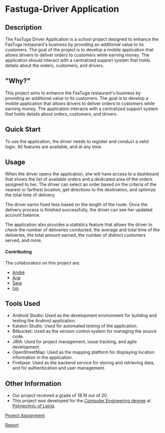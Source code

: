 # Fastuga-Driver Application

## Description

The FasTuga Driver Application is a school project designed to enhance the FasTuga restaurant's business by providing an additional value to its customers. The goal of the project is to develop a mobile application that allows drivers to deliver orders to customers while earning money. The application should interact with a centralized support system that holds details about the orders, customers, and drivers.

## "Why?"

This project aims to enhance the FasTuga restaurant's business by providing an additional value to its customers. The goal is to develop a mobile application that allows drivers to deliver orders to customers while earning money. The application interacts with a centralized support system that holds details about orders, customers, and drivers.

## Quick Start

To use the application, the driver needs to register and conduct a valid login. All features are available, and at any time.

## Usage

When the driver opens the application, she will have access to a dashboard that shows the list of available orders and a dedicated area of the orders assigned to her. The driver can select an order based on the criteria of the nearest or farthest location, get directions to the destination, and optimize the total time of delivery.

The driver earns fixed fees based on the length of the route. Once the delivery process is finished successfully, the driver can see her updated account balance.

The application also provides a statistics feature that allows the driver to check the number of deliveries conducted, the average and total time of the deliveries, the total amount earned, the number of distinct customers served, and more.

#### Contributing

The collaborators on this project are:

- [André](https://github.com/andrepintoo)
- [Ana](https://github.com/Yunikyon)
- [Sara](https://github.com/sfilipa)
- [Ivo](https://github.com/ivoafonsobispo)

## Tools Used

- Android Studio: Used as the development environment for building and testing the Android application.
- Katalon Studio: Used for automated testing of the application.
- Bitbucket: Used as the version control system for managing the source code.
- JIRA: Used for project management, issue tracking, and agile development.
- OpenStreetMap: Used as the mapping platform for displaying location information in the application.
- Firebase: Used as the backend service for storing and retrieving data, and for authentication and user management.

## Other Information

- Our project received a grade of 18.19 out of 20.
- This project was developed for the [Computer Engineering degree](https://www.ipleiria.pt/curso/licenciatura-em-engenharia-informatica/) at [Polytechnic of Leiria](https://www.ipleiria.pt/).

[Project Assignment](https://github.com/andrepintoo/FasTuga-Driver/blob/main/EI_TAES_2022_2023_1S_ProjectAssignment.pdf)

[Report](https://github.com/andrepintoo/FasTuga-Driver/blob/main/report_2201723_2200672_2201711_2201757.pdf)
